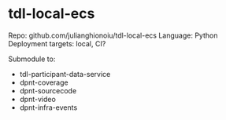# tdl-local-ecs

Repo: github.com/julianghionoiu/tdl-local-ecs
Language: Python
Deployment targets: local, CI?

Submodule to:

- tdl-participant-data-service
- dpnt-coverage
- dpnt-sourcecode
- dpnt-video
- dpnt-infra-events